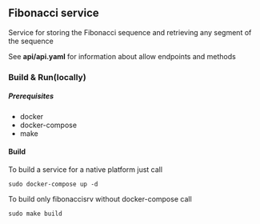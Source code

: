 ## Fibonacci service
Service for storing the Fibonacci sequence and retrieving any segment of the sequence 

See **api/api.yaml** for information about allow endpoints and methods

### Build & Run(locally)

##### Prerequisites

* docker
* docker-compose
* make

#### Build
To build a service for a native platform just call

``` sudo docker-compose up -d ```

To build only fibonaccisrv without docker-compose call

``` sudo make build ```


